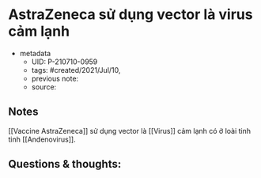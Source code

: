 ---
---

# AstraZeneca sử dụng vector là virus cảm lạnh

- metadata
	- UID: P-210710-0959
	- tags: #created/2021/Jul/10,
	- previous note: 
	- source: 

## Notes
[[Vaccine AstraZeneca]] sử dụng vector là [[Virus]] cảm lạnh có ở loài tinh tinh [[Andenovirus]].
## Questions & thoughts:

